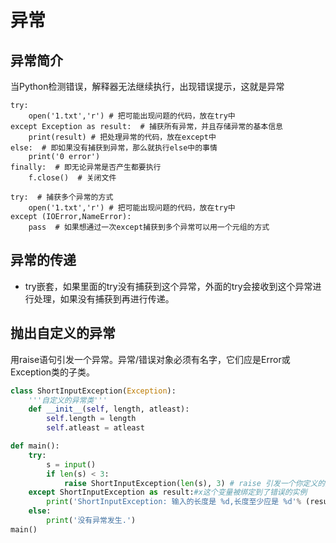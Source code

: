 # 异常

## 异常简介

当Python检测错误，解释器无法继续执行，出现错误提示，这就是异常

```text
try:
    open('1.txt','r') # 把可能出现问题的代码，放在try中
except Exception as result:  # 捕获所有异常，并且存储异常的基本信息
    print(result) # 把处理异常的代码，放在except中   
else:  # 即如果没有捕获到异常，那么就执行else中的事情
    print('0 error')
finally:  # 即无论异常是否产生都要执行
    f.close()  # 关闭文件
    
try:  # 捕获多个异常的方式
    open('1.txt','r') # 把可能出现问题的代码，放在try中
except (IOError,NameError): 
    pass  # 如果想通过一次except捕获到多个异常可以用一个元组的方式
```

## 异常的传递

* try嵌套，如果里面的try没有捕获到这个异常，外面的try会接收到这个异常进行处理，如果没有捕获到再进行传递。

## 抛出自定义的异常

用raise语句引发一个异常。异常/错误对象必须有名字，它们应是Error或Exception类的子类。

```python
class ShortInputException(Exception):
    '''自定义的异常类'''
    def __init__(self, length, atleast):
        self.length = length
        self.atleast = atleast

def main():
    try:
        s = input()
        if len(s) < 3:
            raise ShortInputException(len(s), 3) # raise 引发一个你定义的异常
    except ShortInputException as result:#x这个变量被绑定到了错误的实例
        print('ShortInputException: 输入的长度是 %d,长度至少应是 %d'% (result.length, result.atleast))
    else:
        print('没有异常发生.')
main()
```



